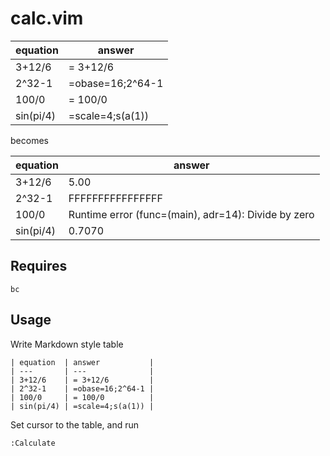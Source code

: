 # calc.vim

| equation  | answer           |
| ---       | ---              |
| 3+12/6    | = 3+12/6         |
| 2^32-1    | =obase=16;2^64-1 |
| 100/0     | = 100/0          |
| sin(pi/4) | =scale=4;s(a(1)) |

becomes

| equation  | answer                                              |
| ---       | ---                                                 |
| 3+12/6    | 5.00                                                |
| 2^32-1    | FFFFFFFFFFFFFFFF                                    |
| 100/0     | Runtime error (func=(main), adr=14): Divide by zero |
| sin(pi/4) | 0.7070                                              |

## Requires
    
    bc

## Usage

Write Markdown style table
    
    | equation  | answer           |
    | ---       | ---              |
    | 3+12/6    | = 3+12/6         |
    | 2^32-1    | =obase=16;2^64-1 |
    | 100/0     | = 100/0          |
    | sin(pi/4) | =scale=4;s(a(1)) |

Set cursor to the table, and run 
    
    :Calculate


